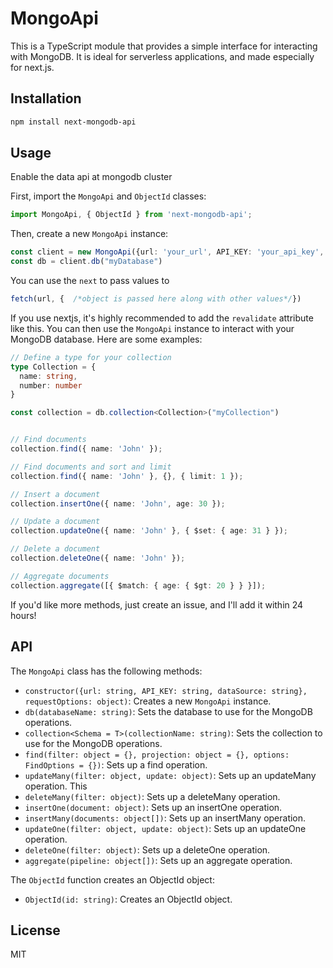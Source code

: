 # MongoApi

This is a TypeScript module that provides a simple interface for interacting with MongoDB. It is ideal for serverless applications, and made especially for next.js.

## Installation

```bash
npm install next-mongodb-api
```

## Usage

Enable the data api at mongodb cluster

First, import the `MongoApi` and `ObjectId` classes:

```typescript
import MongoApi, { ObjectId } from 'next-mongodb-api';
```

Then, create a new `MongoApi` instance:

```typescript
const client = new MongoApi({url: 'your_url', API_KEY: 'your_api_key', dataSource: 'your_data_source'}, {next: {revalidate: 300}});
const db = client.db("myDatabase")

```

You can use the `next` to pass values to 
```typescript 
fetch(url, {  /*object is passed here along with other values*/})
```

If you use nextjs, it's highly recommended to add the `revalidate` attribute like this.
You can then use the `MongoApi` instance to interact with your MongoDB database. Here are some examples:

```typescript
// Define a type for your collection
type Collection = {
  name: string,
  number: number
}

const collection = db.collection<Collection>("myCollection")


// Find documents
collection.find({ name: 'John' });

// Find documents and sort and limit
collection.find({ name: 'John' }, {}, { limit: 1 });

// Insert a document
collection.insertOne({ name: 'John', age: 30 });

// Update a document
collection.updateOne({ name: 'John' }, { $set: { age: 31 } });

// Delete a document
collection.deleteOne({ name: 'John' });

// Aggregate documents
collection.aggregate([{ $match: { age: { $gt: 20 } } }]);
```

If you'd like more methods, just create an issue, and I'll add it within 24 hours!

## API

The `MongoApi` class has the following methods:

- `constructor({url: string, API_KEY: string, dataSource: string}, requestOptions: object)`: Creates a new `MongoApi` instance.
- `db(databaseName: string)`: Sets the database to use for the MongoDB operations.
- `collection<Schema = T>(collectionName: string)`: Sets the collection to use for the MongoDB operations.
- `find(filter: object = {}, projection: object = {}, options: FindOptions = {})`: Sets up a find operation.
- `updateMany(filter: object, update: object)`: Sets up an updateMany operation. This 
- `deleteMany(filter: object)`: Sets up a deleteMany operation. 
- `insertOne(document: object)`: Sets up an insertOne operation.
- `insertMany(documents: object[])`: Sets up an insertMany operation.
- `updateOne(filter: object, update: object)`: Sets up an updateOne operation.
- `deleteOne(filter: object)`: Sets up a deleteOne operation.
- `aggregate(pipeline: object[])`: Sets up an aggregate operation.

The `ObjectId` function creates an ObjectId object:

- `ObjectId(id: string)`: Creates an ObjectId object.

## License

MIT
